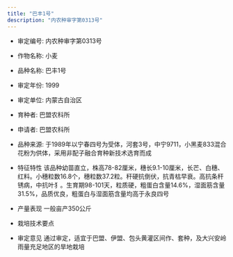 ```yaml
---
title: "巴丰1号"
description: "内农种审字第0313号"
---
```

* 审定编号:  内农种审字第0313号

*  作物名称:  小麦

*  品种名称:  巴丰1号

*  审定年份:  1999

*  审定单位:  内蒙古自治区

* 育种者:  巴盟农科所

*  申请者:  巴盟农科所

*  品种来源:  于1989年以宁春四号为受体，河套3号，中宁9711，小黑麦833混合花粉为供体，采用非配子融合育种新技术选育而成


*  特征特性
 该品种幼苗直立，株高78-82厘米，穗长9.1-10厘米，长芒、白穗、红料。小穗粒数16.8个，穗粒数37.2粒。秆硬抗倒伏，抗青枯早衰。高抗条秆锈病，中抗叶犭。生育期98-101天，粒质硬，粗蛋白含量14.6%，湿面筋含量31.5%，品质优良，粗蛋白与湿面筋含量均高于永良四号


*  产量表现
一般亩产350公斤


*  栽培技术要点


*  审定意见
通过审定，适宜于巴盟、伊盟、包头黄灌区间作、套种，及大兴安岭雨量充足地区的旱地栽培

